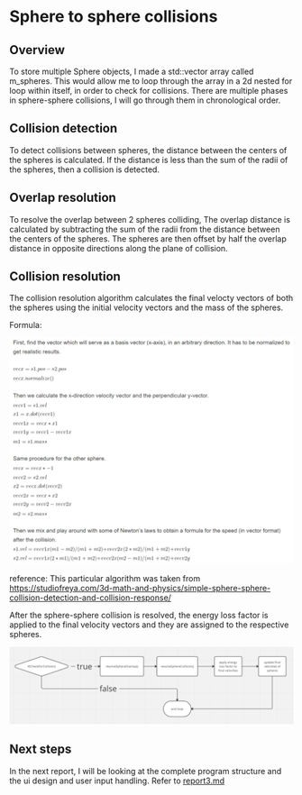 # Sphere to sphere collisions

## Overview

To store multiple Sphere objects, I made a std::vector array called m_spheres. This would allow me to loop through the array in a 2d nested for loop within itself, in order to check for collisions. There are multiple phases in sphere-sphere collisions, I will go through them in chronological order.

## Collision detection

To detect collisions between spheres, the distance between the centers of the spheres is calculated. If the distance is less than the sum of the radii of the spheres, then a collision is detected.

## Overlap resolution

To resolve the overlap between 2 spheres colliding, The overlap distance is calculated by subtracting the sum of the radii from the distance between the centers of the spheres. The spheres are then offset by half the overlap distance in opposite directions along the plane of collision.

## Collision resolution

The collision resolution algorithm calculates the final velocty vectors of both the spheres using the initial velocity vectors and the mass of the spheres.

Formula: 

![image](images/sphereCollisionFormula.png) 

reference: This particular algorithm was taken from https://studiofreya.com/3d-math-and-physics/simple-sphere-sphere-collision-detection-and-collision-response/

After the sphere-sphere collision is resolved, the energy loss factor is applied to the final velocity vectors and they are assigned to the respective spheres.

![image](images/sphereCollisionFunction.png) 

## Next steps

In the next report, I will be looking at the complete program structure and the ui design and user input handling. Refer to [report3.md](report3.md)

